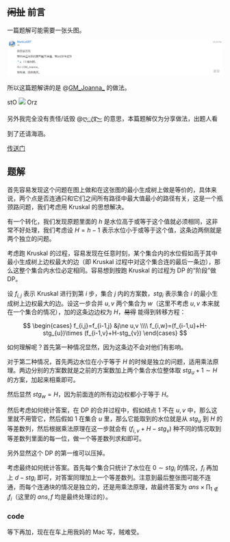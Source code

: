 ## ~~闲扯~~ 前言

一篇题解可能需要一张头图。

![](../pictures/20230630B_C_1.png)

所以这篇题解讲的是 @[GM_Joanna_](https://www.luogu.com.cn/user/477865) 的做法。

stO [![](https://cdn.luogu.com.cn/upload/usericon/477865.png)](https://www.luogu.com.cn/user/477865) Orz

另外我完全没有责怪/诋毁 @[ღꦿ࿐](https://www.luogu.com.cn/user/161697) 的意思，本篇题解仅为分享做法，出题人看到了还请海涵。

[传送门](https://local.cwoi.com.cn:8443/contest/C0279/problem/C)

## 题解

首先容易发现这个问题在图上做和在这张图的最小生成树上做是等价的，具体来说，两个点是否连通只和它们之间所有路径中最大值最小的路径有关，这是一个瓶颈路问题，我们考虑用 Kruskal 的思想解决。

有一个转化，我们发现原题里面的 $h$ 是水位高于或等于这个值就必须相同，这非常不好处理，我们考虑设 $H=h-1$ 表示水位小于或等于这个值，这条边两侧就是两个独立的问题。

考虑跑 Kruskal 的过程，容易发现在任意时刻，某个集合内的水位假如高于其中最小生成树上边权最大的边（即 Kruskal 过程中对这个集合连的最后一条边），那么这整个集合内水位必定相同。容易想到按跑 Kruskal 的过程为 DP 的“阶段”做 DP。

设 $f_{i,j}$ 表示 Kruskal 进行到第 $i$ 步，集合 $j$ 内的方案数，$stg_i$ 表示集合 $i$ 的最小生成树上边权最大的边。设这一步合并 $u,v$ 两个集合为 $w$（这里不考虑 $u,v$ 本来就在一个集合的情况），加的这条边边权为 $H$，~~易得~~ 能得到转移方程：

$$
\begin{cases}
f_{i,j}=f_{i-1,j}
&j\ne u,v \\\\
f_{i,w}=(f_{i-1,u}+H-stg_{u})\times (f_{i-1,v}+H-stg_{v})
\end{cases}
$$

如何理解呢？首先第一种情况显然，因为这条边不会对他们有影响。

对于第二种情况，首先两边水位在小于等于 $H$ 的时候是独立的问题，适用乘法原理。两边分别的方案数就是之前的方案数加上两个集合水位整体取 $stg_{u}+1\sim H$ 的方案，加起来相乘即可。

然后显然 $stg_w=H$，因为前面连的所有边边权都小于等于 $H$。

然后考虑如何统计答案，在 DP 的合并过程中，假如结点 $1$ 不在 $u,v$ 中，那么这里就不用管它，然后假如 $1$ 在集合 $u$ 里，那么它能取到的水位就是从 $stg_u$ 到 $H$ 的等差数列，然后根据乘法原理在这一步就会有 $(f_{i,v}+H-stg_v)$ 种不同的情况取到等差数列里面的每一位，做一个等差数列求和即可。

另外显然这个 DP 的第一维可以压掉。

考虑最终如何统计答案。首先每个集合只统计了水位在 $0 \sim stg_i$ 的情况，$f_i$ 再加上 $d-stg_i$ 即可，对答案同理加上一个等差数列。注意到最后整张图可能不连通，而每个连通块的情况是独立的，还是用乘法原理，故最终答案为 $ans\times \prod_{1 \notin i}f_i$（这里的 $ans,f$ 均是最终处理过的）。

### code
等下再加，现在在车上用我妈的 Mac 写，贼难受。
